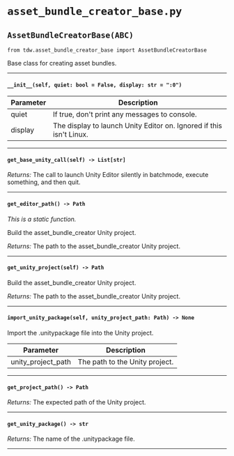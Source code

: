 # `asset_bundle_creator_base.py`

## `AssetBundleCreatorBase(ABC)`

`from tdw.asset_bundle_creator_base import AssetBundleCreatorBase`

Base class for creating asset bundles.

***

#### `__init__(self, quiet: bool = False, display: str = ":0")`


| Parameter | Description |
| --- | --- |
| quiet | If true, don't print any messages to console. |
| display | The display to launch Unity Editor on. Ignored if this isn't Linux. |

***

#### `get_base_unity_call(self) -> List[str]`

_Returns:_ The call to launch Unity Editor silently in batchmode, execute something, and then quit.

***

#### `get_editor_path() -> Path`

_This is a static function._

Build the asset_bundle_creator Unity project.

_Returns:_ The path to the asset_bundle_creator Unity project.

***

#### `get_unity_project(self) -> Path`

Build the asset_bundle_creator Unity project.

_Returns:_ The path to the asset_bundle_creator Unity project.

***

#### `import_unity_package(self, unity_project_path: Path) -> None`

Import the .unitypackage file into the Unity project.

| Parameter | Description |
| --- | --- |
| unity_project_path | The path to the Unity project. |

***

#### `get_project_path() -> Path`

_Returns:_  The expected path of the Unity project.

***

#### `get_unity_package() -> str`

_Returns:_  The name of the .unitypackage file.

***


